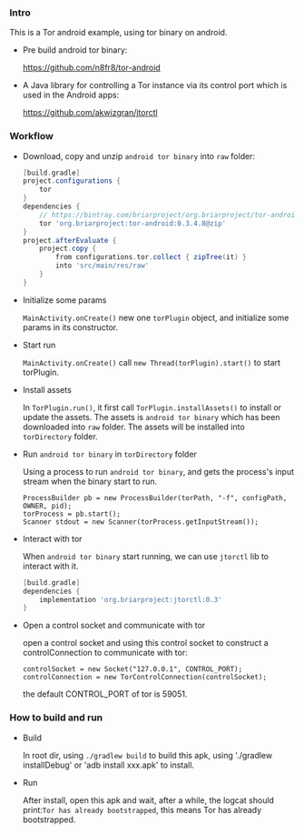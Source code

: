 ### Intro

This is a Tor android example, using tor binary on android.

* Pre build android tor binary: 

    https://github.com/n8fr8/tor-android

* A Java library for controlling a Tor instance via its control port which is used in the Android apps:

    https://github.com/akwizgran/jtorctl 

### Workflow

* Download, copy and unzip `android tor binary` into `raw` folder:

    ```groovy
    [build.gradle]
    project.configurations {
        tor
    }
    dependencies {
        // https://bintray.com/briarproject/org.briarproject/tor-android
        tor 'org.briarproject:tor-android:0.3.4.8@zip'
    }
    project.afterEvaluate {
        project.copy {
            from configurations.tor.collect { zipTree(it) }
            into 'src/main/res/raw'
        }
    }
    ```

* Initialize some params

    `MainActivity.onCreate()` new one `torPlugin` object, and initialize some params in its constructor.

* Start run

    `MainActivity.onCreate()` call `new Thread(torPlugin).start()` to start torPlugin.

* Install assets

    In `TorPlugin.run()`, it first call `TorPlugin.installAssets()` to install or update the assets.
    The assets is `android tor binary` which has been downloaded into `raw` folder.
    The assets will be installed into `torDirectory` folder.

* Run `android tor binary` in `torDirectory` folder

    Using a process to run `android tor binary`, and gets the process's input stream when the binary start to run.
    ```android
    ProcessBuilder pb = new ProcessBuilder(torPath, "-f", configPath, OWNER, pid);
    torProcess = pb.start();
    Scanner stdout = new Scanner(torProcess.getInputStream());
    ```
    
* Interact with tor

    When `android tor binary` start running, we can use `jtorctl` lib to interact with it.
    ```groovy
    [build.gradle]
    dependencies {
        implementation 'org.briarproject:jtorctl:0.3'
    }
    ```

* Open a control socket and communicate with tor

    open a control socket and using this control socket to construct a controlConnection to communicate with tor:
    ```android
    controlSocket = new Socket("127.0.0.1", CONTROL_PORT);
    controlConnection = new TorControlConnection(controlSocket);
    ```
    the default CONTROL_PORT of tor is 59051.

### How to build and run

* Build

    In root dir, using `./gradlew build` to build this apk, using './gradlew installDebug' or 'adb install xxx.apk' to install.

* Run

    After install, open this apk and wait, after a while, the logcat should print:`Tor has already bootstrapped`, this means Tor has already bootstrapped.


